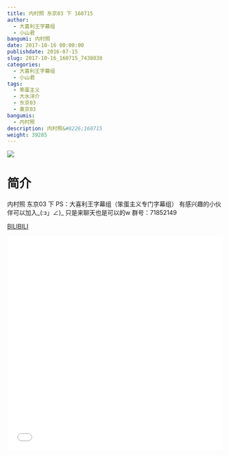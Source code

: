 ```yaml
---
title: 内村照 东京03 下 160715
author: 
  - 大喜利王字幕组
  - 小山君
bangumi: 内村照
date: 2017-10-16 00:00:00
publishdate: 2016-07-15
slug: 2017-10-16_160715_7438038
categories: 
  - 大喜利王字幕组
  - 小山君
tags: 
  - 笨蛋主义
  - 大水洋介
  - 东京03
  - 東京03
bangumis: 
  - 内村照
description: 内村照&#8226;160715
weight: 39285
---
```


![](https://i.imgur.com/1BG0X91.jpg)

# 简介  
内村照 东京03 下   PS：大喜利王字幕组（笨蛋主义专门字幕组） 
有感兴趣的小伙伴可以加入_(:з」∠)_  只是来聊天也是可以的w
群号：71852149

  [BILIBILI](https://www.bilibili.com/video/av7438038/)


<div class="vcontainer">  <iframe class='video' src="//www.bilibili.com/blackboard/player.html?aid=7438038" width="100%" height="500" frameborder="0" allowfullscreen="allowfullscreen"></iframe></div>
